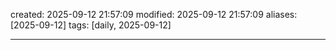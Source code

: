 created: 2025-09-12 21:57:09
modified: 2025-09-12 21:57:09
aliases: [2025-09-12]
tags: [daily, 2025-09-12]

---






















